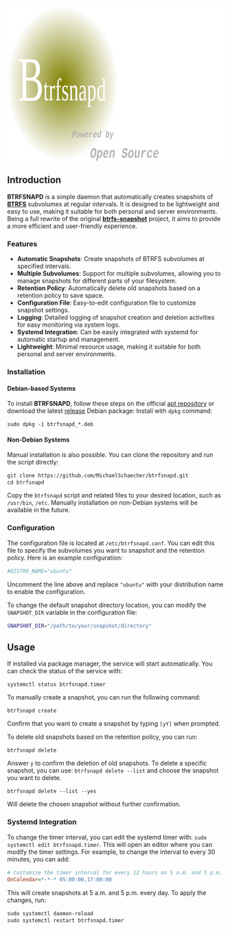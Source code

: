 <div
  align="right">
  <img
    src="image/logo.png"
    alt="BTRFSNAPD Logo"
    width="auto"
    height="360"
  />
</div>

## Introduction

**BTRFSNAPD** is a simple daemon that automatically creates snapshots of **<u>BTRFS</u>** subvolumes at regular intervals. It is designed to be lightweight and easy to use, making it suitable for both personal and server environments. Being a full rewrite of the original **<u>btrfs-snapshot</u>** project, it aims to provide a more efficient and user-friendly experience.

### Features

- **Automatic Snapshots**: Create snapshots of BTRFS subvolumes at specified intervals.
- **Multiple Subvolumes**: Support for multiple subvolumes, allowing you to manage snapshots for different parts of your filesystem.
- **Retention Policy**: Automatically delete old snapshots based on a retention policy to save space.
- **Configuration File**: Easy-to-edit configuration file to customize snapshot settings.
- **Logging**: Detailed logging of snapshot creation and deletion activities for easy monitoring via system logs.
- **Systemd Integration**: Can be easily integrated with systemd for automatic startup and management.
- **Lightweight**: Minimal resource usage, making it suitable for both personal and server environments.

### Installation

#### Debian-based Systems

To install **BTRFSNAPD**, follow these steps on the official [apt repository](https://repository.howtonebie.com/) or download the latest [release](https://github.com/MichaelSchaecher/btrfsnapd/releases) Debian package: Install with `dpkg` command:

```console
sudo dpkg -i btrfsnapd_*.deb
```

#### Non-Debian Systems

Manual installation is also possible. You can clone the repository and run the script directly:

```console
git clone https://github.com/MichaelSchaecher/btrfsnapd.git
cd btrfsnapd
```

Copy the `btrfsnapd` script and related files to your desired location, such as `/usr/bin`, `/etc`. Manually installation on non-Debian systems will be available in the future.

### Configuration

The configuration file is located at `/etc/btrfsnapd.conf`. You can edit this file to specify the subvolumes you want to snapshot and the retention policy. Here is an example configuration:

```bash
#DISTRO_NAME="ubuntu"
```

Uncomment the line above and replace `"ubuntu"` with your distribution name to enable the configuration.

To change the default snapshot directory location, you can modify the `SNAPSHOT_DIR` variable in the configuration file:

```bash
SNAPSHOT_DIR="/path/to/your/snapshot/directory"
```

## Usage

If installed via package manager, the service will start automatically. You can check the status of the service with:

```console
systemctl status btrfsnapd.timer
```

To manually create a snapshot, you can run the following command:

```console
btrfsnapd create
```

Confirm that you want to create a snapshot by typing `[yY]` when prompted.

To delete old snapshots based on the retention policy, you can run:

```console
btrfsnapd delete
```

Answer `y` to confirm the deletion of old snapshots. To delete a specific snapshot, you can use: `btrfsnapd delete --list` and choose the snapshot you want to delete.

```console
btrfsnapd delete --list --yes
```

Will delete the chosen snapshot without further confirmation.

### Systemd Integration

To change the timer interval, you can edit the systemd timer with: `sudo systemctl edit btrfsnapd.timer`. This will open an editor where you can modify the timer settings. For example, to change the interval to every 30 minutes, you can add:

```ini
# Customize the timer interval for every 12 hours on 5 a.m. and 5 p.m.
OnCalendar=*-*-* 05:00:00,17:00:00
```

This will create snapshots at 5 a.m. and 5 p.m. every day. To apply the changes, run:

```console
sudo systemctl daemon-reload
sudo systemctl restart btrfsnapd.timer
```
